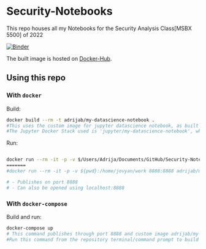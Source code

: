 # Security-Notebooks

This repo houses all my Notebooks for the Security Analysis Class[MSBX 5500] of 2022

[![Binder](https://mybinder.org/badge_logo.svg)](https://mybinder.org/v2/gh/Adrija-B/DataScience-Notebooks/HEAD)

The built image is hosted on [Docker-Hub](https://hub.docker.com/layers/190215741/adrijab/my-datascience-notebook/latest/images/sha256-b8ee56e16d518c1fbbb712a55e98d620456f3cc36ae7b2f52fcc3aab38685fc3?context=repo).

## Using this repo
### With `docker`
Build:

```bash
docker build --rm -t adrijab/my-datascience-notebook .
#This uses the custom image for jupyter datascience notebook, as built on dockerhub. It is mounted to the current directry.
#The Jupyter Docker Stack used is 'jupyter/my-datascience-notebook', which had the 2022-01-24 tag and was retagged as adrijab/my-datascience-notebook, using the docker tag command.
```

Run:

```bash

docker run --rm -it -p -v $/Users/Adrija/Documents/GitHub/Security-Notebooks:/home/jovyan/work 8888:8888 adrijab/my-datascience-notebook
=======
#docker run --rm -it -p -v ${pwd}:/home/jovyan/work 8888:8888 adrijab/my-datascience-notebook

# - Publishes on port 8888
# - Can also be opened using localhost:8888
```

### With `docker-compose`
Build and run:

```bash
docker-compose up
# This command publishes through port 8888 and custom image adrijab/my-datascience-notebook, as defined in the docker-compose.yml file
#Run this command from the repository terminal/command prompt to build your own container
```

